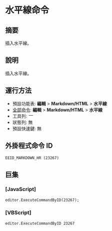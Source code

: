 # 水平線命令

## 摘要

插入水平線。

## 說明

插入水平線。

## 運行方法

- 預設功能表: **編輯** \> **Markdown/HTML** \> **水平線**
- [全部命令](../tools/all_commands): **編輯** \> **Markdown/HTML** \> **水平線**
- 工具列: ![](../../images/hr.png)
- 狀態列: 無
- 預設快速鍵: 無

## 外掛程式命令 ID

```
EEID_MARKDOWN_HR (23267)
```

## 巨集

### \[JavaScript\]

```
editor.ExecuteCommandByID(23267);
```

### \[VBScript\]

```
editor.ExecuteCommandByID 23267
```
